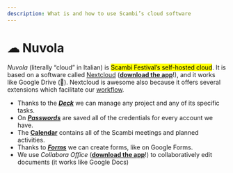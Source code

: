 ```yaml
---
description: What is and how to use Scambi’s cloud software
---
```


# ☁ Nuvola

_Nuvola_ (literally “cloud” in Italian) is <mark style="background-color:yellow;">Scambi Festival’s self-hosted cloud</mark>. It is based on a software called [Nextcloud](https://nextcloud.com) ([**download the app**](https://nextcloud.com/install)!), and it works like Google Drive (🤮). Nextcloud is awesome also because it offers several extensions which facilitate our [workflow](../../Platforms-and-tools/en/Workflow.md).

* Thanks to the [_**Deck**_](deck.md) we can manage any project and any of its specific tasks.
* On [_**Passwords**_](https://nuvola.scambi.org/apps/passwords) are saved all of the credentials for every account we have.
* The [**Calendar**](https://nuvola.scambi.org/apps/calendar) contains all of the Scambi meetings and planned activities.
* Thanks to [_**Forms**_](https://nuvola.scambi.org/apps/forms) we can create forms, like on Google Forms.
* We use _Collabora Office_ ([**download the app**](https://www.collaboraoffice.com/solutions/collabora-office-android-ios)!) to collaboratively edit documents (it works like Google Docs)

